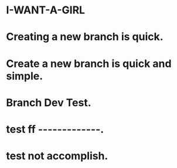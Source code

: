 # I-WANT-A-GIRL
# Creating a new branch is quick.
# Create a new branch is quick and simple.
# Branch Dev Test.
# test ff -------------.
# test not accomplish.
